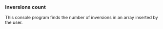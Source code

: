 ### Inversions count
This console program finds the number of inversions in an array inserted by the user.